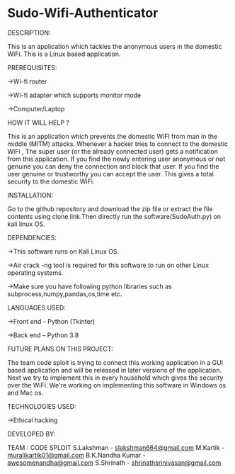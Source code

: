 # Sudo-Wifi-Authenticator

DESCRIPTION: 

This is an application which tackles the anonymous users in the domestic WiFi. This is a Linux based application.

PREREQUISITES: 

->Wi-fi router 

->Wi-fi adapter which supports monitor mode 

->Computer/Laptop 

HOW IT WILL HELP ?

This is an application which prevents the domestic WiFI from man in the middle (MITM) attacks.
Whenever a hacker tries to connect to the domestic WiFi ,
The super user (or the already connected user) gets a notification from this application. 
If you find the newly entering user anonymous or not genuine you can deny the connection and block that user.
If you find the user genuine or trustworthy you can accept the user. 
This gives a total security to the domestic WiFi. 

INSTALLATION:

Go to the github repository and download the zip file or extract the file contents
using clone link.Then directly run the software(SudoAuth.py) on kali linux OS.

DEPENDENCIES: 

->This software runs on Kali Linux OS. 

->Air crack -ng tool is required for this software to run on other Linux operating systems.

->Make sure you have following python libraries such as subprocess,numpy,pandas,os,time etc.

LANGUAGES USED: 

->Front end - Python (Tkinter) 

->Back end – Python 3.8 

FUTURE PLANS ON THIS PROJECT:

The team code sploit is trying to connect this working application in a
GUI based application and will be released in later versions of the application. 
Next we try to implement this in every household which gives the security over the WiFi.
We're working on implementing this software in Windows os and Mac os.

TECHNOLOGIES USED: 

->Ethical hacking 

DEVELOPED BY:

TEAM : CODE SPLOIT
S.Lakshman - slakshman664@gmail.com
M.Kartik - muralikartik01@gmail.com
B.K.Nandha Kumar - awesomenandha@gmail.com
S.Shrinath - shrinathsrinivasan@gmail.com
